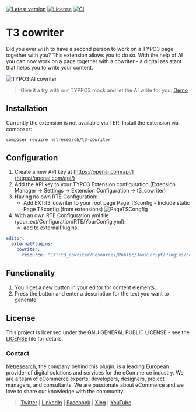 [![Latest version](https://img.shields.io/github/v/release/netresearch/t3x-cowriter?sort=semver)](https://github.com/netresearch/t3x-cowriter/releases/latest)
[![License](https://img.shields.io/github/license/netresearch/t3x-cowriter)](https://github.com/netresearch/t3x-cowriter/blob/main/LICENSE)
[![CI](https://github.com/netresearch/t3x-cowriter/actions/workflows/ci.yml/badge.svg)](https://github.com/netresearch/t3x-cowriter/actions/workflows/ci.yml)

# T3 cowriter

Did you ever wish to have a second person to work on a TYPO3 page together with you? This extension allows you to do so. With the help of AI you can now work on a page together with a cowriter - a digital assistant that helps you to write your content.

![TYPO3 AI cowriter](Documentation/Images/t3-cowriter.gif)
> Give it a try with our TYPPO3 mock and let the AI write for you: [Demo](https://t3ai.surge.sh/)

## Installation

Currently the extension is not available via TER.
Install the extension via composer:

```bash
composer require netresearch/t3-cowriter
```

## Configuration

1. Create a new API key at [https://openai.com/api/](https://openai.com/api/)
2. Add the API key to your TYPO3 Extension configuration (Extension Manager -> Settings -> Extension Configuration -> t3_cowriter)
3. Having no own RTE Configuration:
    * Add EXT:t3_cowriter to your root page Page TSconfig -
     Include static Page TSconfig (from extensions)
   ![PageTSCongfig](Documentation/Images/pagetsconfig.png)
4. With an own RTE Configuration yml file (your_ext/Configuration/RTE/YourConfig.yml):
    * add to externalPlugins:
```yml
editor:
  externalPlugins:
    cowriter:
      resource: "EXT:t3_cowriter/Resources/Public/JavaScript/Plugins/cowriter/"

```
   

## Functionality

1. You'll get a new button in your editor for content elements.
2. Press the button and enter a description for the text you want to generate

## License

This project is licensed under the GNU GENERAL PUBLIC LICENSE - see the [LICENSE](LICENSE) file for details.

### Contact

[Netresearch](https://www.netresearch.de/), the company behind this plugin, is a leading European provider of digital solutions and services for the eCommerce industry. We are a team of eCommerce experts, developers, designers, project managers, and consultants. We are passionate about eCommerce and we love to share our knowledge with the community.

> [Twitter](https://twitter.com/netresearch) | [LinkedIn](https://www.linkedin.com/company/netresearch/) | [Facebook](https://www.facebook.com/netresearch/) | [Xing](https://www.xing.com/companies/netresearchdttgmbh) | [YouTube](https://www.youtube.com/@netresearch)
